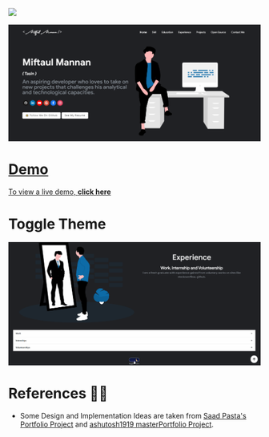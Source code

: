 <a href="https://hits.seeyoufarm.com"><img src="https://hits.seeyoufarm.com/api/count/incr/badge.svg?url=https%3A%2F%2Fgithub.com%2FTasin5541%2Fportfolio&count_bg=%2379C83D&title_bg=%23555555&icon=&icon_color=%23E7E7E7&title=hits&edge_flat=false"/></a>

<p align="center"> 
    <a href="https://tasin5541.github.io" target="_blank">
    <img src="images/image.png" align="center"></img>
</p>

# Demo
To view a live demo, **[click here](https://tasin5541.github.io/)**

# Toggle Theme
<p align="center"> 
    <img src="images/toggle.gif" align="center"></img>
</p>

# References 👏🏻

- Some Design and Implementation Ideas are taken from [Saad Pasta's Portfolio Project](https://github.com/saadpasta/developerFolio) and [ashutosh1919 masterPortfolio Project](https://github.com/ashutosh1919/masterPortfolio).
